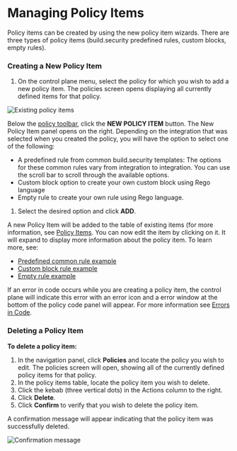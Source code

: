 # Managing Policy Items

Policy items can be created by using the new policy item wizards. There are three types of policy items \(build.security predefined rules, custom blocks, empty rules\).

### Creating a New Policy Item

1. On the control plane menu, select the policy for which you wish to add a new policy item. The policies screen opens displaying all currently defined items for that policy.

![Existing policy items](https://files.readme.io/52f6ef6-policyitems.PNG)

Below the [policy toolbar](https://docs.build.security/docs/policy-toolbar), click the **NEW POLICY ITEM** button. The New Policy Item panel opens on the right. Depending on the integration that was selected when you created the policy, you will have the option to select one of the following:

* A predefined rule from common build.security templates: The options for these common rules vary from integration to integration. You can use the scroll bar to scroll through the available options.
* Custom block option to create your own custom block using Rego language
* Empty rule to create your own rule using Rego language.

1. Select the desired option and click **ADD**.

A new Policy Item will be added to the table of existing items \(for more information, see [Policy Items](https://docs.build.security/docs/policy-items). You can now edit the item by clicking on it. It will expand to display more information about the policy item. To learn more, see:

* [Predefined common rule example](https://docs.build.security/docs/common-rule-example)
* [Custom block rule example](https://docs.build.security/docs/common-rule-example)
* [Empty rule example](https://docs.build.security/docs/empty-rule-example)

If an error in code occurs while you are creating a policy item, the control plane will indicate this error with an error icon and a error window at the bottom of the policy code panel will appear. For more information see [Errors in Code](https://docs.build.security/docs/policy-items#errors-in-code).

### Deleting a Policy Item

**To delete a policy item:**

1. In the navigation panel, click **Policies** and locate the policy you wish to edit. The policies screen will open, showing all of the currently defined policy items for that policy.
2. In the policy items table, locate the policy item you wish to delete.
3. Click the kebab \(three vertical dots\) in the Actions column to the right.
4. Click **Delete**.
5. Click **Confirm** to verify that you wish to delete the policy item.

A confirmation message will appear indicating that the policy item was successfully deleted.

![Confirmation message](https://files.readme.io/7f1cb3b-confirmdelete.PNG)



